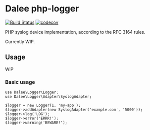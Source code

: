 # Dalee php-logger

[![Build Status](https://travis-ci.org/Dalee/php-logger.svg?branch=master)](https://travis-ci.org/Dalee/php-logger)
[![codecov](https://codecov.io/gh/Dalee/php-logger/branch/master/graph/badge.svg)](https://codecov.io/gh/Dalee/php-logger)

PHP syslog device implementation, according to the RFC 3164 rules.

Currently WIP.

## Usage

WIP

### Basic usage

```
use Dalee\Logger\Logger;
use Dalee\Logger\Adapter\SyslogAdapter;

$logger = new Logger(1, 'my-app');
$logger->addAdapter(new SyslogAdapter('example.com', '5000'));
$logger->log('LOG');
$logger->error('ERRR!');
$logger->warning('BEWARE!');
```
